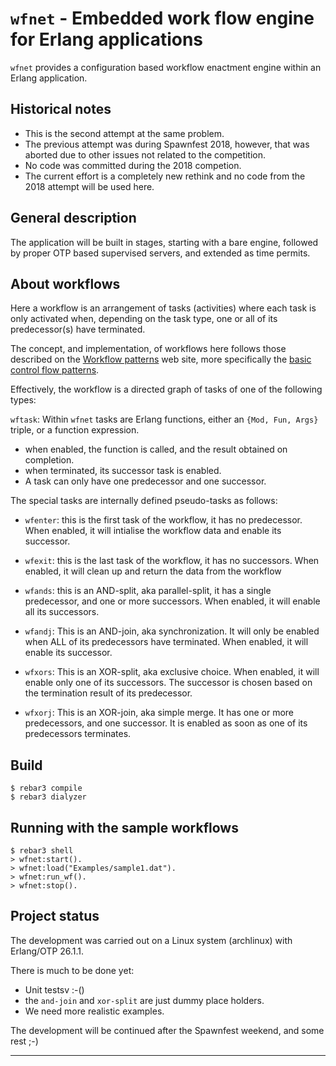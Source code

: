 # `wfnet` - Embedded work flow engine for Erlang applications

`wfnet` provides a configuration based workflow enactment engine
within an Erlang application.

## Historical notes

* This is the second attempt at the same problem.
* The previous attempt was during Spawnfest 2018, however, that was
  aborted due to other issues not related to the competition.
* No code was committed during the 2018 competion.
* The current effort is a completely new rethink and no code from the
  2018 attempt will be used here.

## General description

The application will be built in stages, starting with a bare engine,
followed by proper OTP based supervised servers, and extended as time
permits.

## About workflows

Here a workflow is an arrangement of tasks (activities) where each
task is only activated when, depending on the task type, one or all of
its predecessor(s) have terminated.

The concept, and implementation, of workflows here follows those
described on the [Workflow patterns](http://workflowpatterns.com/) web
site, more specifically the [basic control flow
patterns](http://workflowpatterns.com/patterns/control/).

Effectively, the workflow is a directed graph of tasks of one of the
following types:

`wftask`: Within `wfnet` tasks are Erlang functions, either an `{Mod,
Fun, Args}` triple, or a function expression.

* when enabled, the function is called, and the result obtained on
  completion.
* when terminated, its successor task is enabled.
* A task can only have one predecessor and one successor.

The special tasks are internally defined pseudo-tasks as follows:

* `wfenter`: this is the first task of the workflow, it has no
  predecessor. When enabled, it will intialise the workflow data and
  enable its successor.

* `wfexit`: this is the last task of the workflow, it has no
  successors. When enabled, it will clean up and return the data from
  the workflow

* `wfands`: this is an AND-split, aka parallel-split, it has a single
  predecessor, and one or more successors. When enabled, it will
  enable all its successors.

* `wfandj`: This is an AND-join, aka synchronization. It will only be
  enabled when ALL of its predecessors have terminated. When enabled,
  it will enable its successor.

* `wfxors`: This is an XOR-split, aka exclusive choice. When enabled,
  it will enable only one of its successors. The successor is chosen
  based on the termination result of its predecessor.

* `wfxorj`: This is an XOR-join, aka simple merge. It has one or more
  predecessors, and one successor. It is enabled as soon as one of its
  predecessors terminates.

## Build

    $ rebar3 compile
    $ rebar3 dialyzer

## Running with the sample workflows

    $ rebar3 shell
    > wfnet:start().
    > wfnet:load("Examples/sample1.dat").
    > wfnet:run_wf().
    > wfnet:stop().

## Project status

The development was carried out on a Linux system (archlinux) with Erlang/OTP 26.1.1.

There is much to be done yet:

* Unit testsv :-()
* the `and-join` and `xor-split` are just dummy place holders.
* We need more realistic examples.

The development will be continued after the Spawnfest weekend, and some rest ;-)

---
